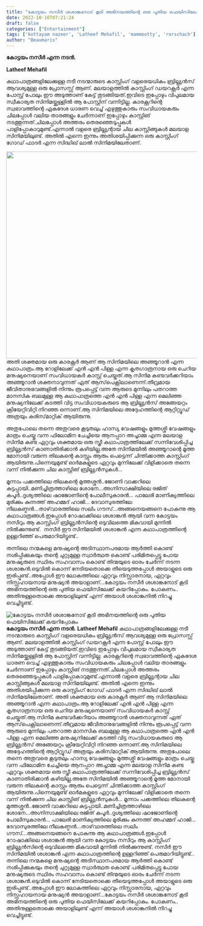 ```yaml
---
title: "കോട്ടയം നസീർ ശശാങ്കനോട് കൂടി അഭിനയത്തിന്റെ ഒരു പുതിയ ഫെയിസിലേക്ക് കയറിപ്പോകും"
date: 2022-10-16T07:21:24
draft: false
categories: ["Entertainment"]
tags: ['kottayam nazeer', 'Latheef Mehafil', 'mammootty', 'rorschach']
author: "Beaumaris"
---
```


<strong>കോട്ടയം നസീർ എന്ന നടൻ.</strong>

<strong>Latheef Mehafil </strong>

കഥാപാത്രങ്ങളിലേക്കുള്ള നടീ നടന്മാരുടെ കാസ്റ്റിംഗ് വളരെയധികം ബ്രില്ല്യൻസ് ആവശ്യമുള്ള ഒരു പ്രോസസ്സ് ആണ്. മലയാളത്തിൽ കാസ്റ്റിംഗ് ഡയറക്റ്റർ എന്ന പോസ്റ്റ്‌ പോലും ഈ അടുത്താണ് കേട്ട് തുടങ്ങിയത്.ഇവിടെ ഇപ്പോഴും വിപുലമായ സ്വീകാര്യത സിനിമയ്ക്കുള്ളിൽ ആ പോസ്റ്റിന് വന്നിട്ടില്ല.
കാരക്റ്ററിന്റെ സ്വഭാവത്തിന്റെ ഏകദേശ ധാരണ വെച്ച് എഴുത്തുകാരും സംവിധായകരും ചിലപ്പോൾ വലിയ താരങ്ങളും ചേർന്നാണ് ഇപ്പോഴും കാസ്റ്റിങ് നടത്തുന്നത്.ചിലപ്പോൾ അത്തരം തെരഞ്ഞെടുപ്പുകൾ പാളിപ്പോകാറുമുണ്ട്.എന്നാൽ വളരെ ബ്രില്ല്യന്റായ ചില കാസ്റ്റിങ്ങുകൾ മലയാള സിനിമയിലുണ്ട്.
അതിൽ എന്നെ ഇന്നും അതിശയിപ്പിക്കുന്ന ഒരു കാസ്റ്റിംഗ് ഗോഡ് ഫാദർ എന്ന സിദ്ധിഖ്‌ ലാൽ സിനിമയിലേതാണ്.

<img class="wp-image-354892 aligncenter" src="https://cdn.boolokam.com/articles/2022/10/ffwfffff-1.jpg" alt="" width="1048" height="546" />അതി ശക്തമായ ഒരു കാരക്റ്റർ ആണ് ആ സിനിമയിലെ അഞ്ഞൂറാൻ എന്ന കഥാപാത്രം.ആ റോളിലേക്ക് എൻ എൻ പിള്ള എന്ന കൃതഗാത്രനായ ഒരു ചെറിയ മനുഷ്യനെയാണ് സംവിധായകർ കാസ്റ്റ് ചെയ്തത്.ആ സിനിമ കണ്ടവർക്കറിയാം അഞ്ഞൂറാൻ ശക്തനാവുന്നത് ഏത് ആസ്‌പെക്റ്റിലാണെന്ന്.തീവ്രമായ ജീവിതാനുഭവങ്ങളിൽ നിന്നും രൂപപ്പെട്ട് വന്ന ആരുടെ മുന്നിലും പതറാത്ത മാനസിക ബലമുള്ള ആ കഥാപാത്രത്തെ എൻ എൻ പിള്ള എന്ന മെലിഞ്ഞ മനുഷ്യനിലേക്ക് കടത്തി വിട്ട സംവിധായകരുടെ ആ ബ്രില്ല്യൻസ് അങ്ങേയറ്റം ക്രീയേറ്റിവിറ്റി നിറഞ്ഞ ഒന്നാണ്.ആ സിനിമയിലെ അദ്ദേഹത്തിന്റെ ആറ്റിറ്റ്യൂഡ് അത്രയും കരിസ്‌മാറ്റിക് ആയിരുന്നു.

അതുപോലെ തന്നെ അതുവരെ കൂടുതലും ഹാസ്യ വേഷങ്ങളും മുത്തശ്ശി വേഷങ്ങളും മാത്രം ചെയ്തു വന്ന ഫിലോമിന ചേച്ചിയെ ആനപ്പാറ അച്ചാമ്മ എന്ന മലയാള സിനിമ കണ്ട ഏറ്റവും ശക്തമായ ഒരു സ്ത്രീ കഥാപാത്രത്തിലേക്ക് സന്നിവേശിപ്പിച്ച ബ്രില്ല്യൻസ് കാണാതിരിക്കാൻ കഴിയില്ല.അതേ സിനിമയിൽ അഞ്ഞൂറാന്റെ മൂത്ത മോനായി വരുന്ന തിലകന്റെ കാസ്റ്റും ആരും പെട്ടെന്ന് ചിന്തിക്കാത്ത കാസ്റ്റിംഗ് ആയിരുന്നു.പിന്നെയുമുണ്ട് ഓർമകളുടെ ഏറ്റവും മുന്നിലേക്ക് വിളിക്കാതെ തന്നെ വന്ന്‌ നിൽക്കുന്ന ചില കാസ്റ്റിങ് ബ്രില്ല്യൻസുകൾ...

മൂന്നാം പക്കത്തിലെ തിലകന്റെ മുത്തശ്ശൻ..ജോണി വാക്കറിലെ കുട്ടപ്പായി..മണിച്ചിത്രത്താഴിലെ ശോഭന...അഗ്നിസാക്ഷിയിലെ രജിത് കപൂർ..ദൃശ്യത്തിലെ ഷാജോണിന്റെ പോലീസുകാരൻ... പാലേരി മാണിക്യത്തിലെ മുരിക്കും കുന്നത്ത് അഹമ്മദ് ഹാജി... ദേവാസുരത്തിലേ നീലകണ്ഠൻ...താഴ്‌വാരത്തിലെ സലിം ഗൗസ്...അങ്ങനെയങ്ങനെ പോകുന്നു ആ കഥാപാത്രങ്ങൾ.ഇപ്പോൾ റോഷാക്കിലെ ശശാങ്കൻ ആയി വന്ന കോട്ടയം നസീറും ആ കാസ്റ്റിംഗ് ബ്രില്ല്യൻസിന്റെ ഒടുവിലത്തെ മികവായി മുന്നിൽ നിൽക്കുന്നുണ്ട്.  നസീർ ഈ സിനിമയിൽ ശശാങ്കൻ എന്ന കഥാപാത്രത്തിന്റെ ഉള്ളറിഞ്ഞ് പെരുമാറിയിട്ടുണ്ട്..

തന്നിലെ നന്മകളെ മനുഷ്യന്റെ അടിസ്ഥാനപരമായ ആർത്തി കൊണ്ട് നശിപ്പിക്കുകയും തന്റെ ചുറ്റുമുള്ള സ്വാർത്ഥത കൊണ്ട് പരിമിതപ്പെട്ടു പോയ മനുഷ്യരുടെ സ്ഥിരം സഹവാസം കൊണ്ട് തിന്മയുടെ ഓരം ചേർന്ന് നടന്ന ശശാങ്കൻ.ഒടുവിൽ കൊന്ന് നേടിയതൊക്കെ തീയെടുത്തപ്പോൾ അയാളുടെ ഒരു ഇരിപ്പുണ്ട്..അപ്പോൾ ഈ ലോകത്തിലെ ഏറ്റവും നിസ്സാരനായ, ഏറ്റവും നിസ്സഹായനായ മനുഷ്യൻ അയാളാണ്...കോട്ടയം നസീർ ശശാങ്കനോട് കൂടി അഭിനയത്തിന്റെ ഒരു പുതിയ ഫെയിസിലേക്ക് കയറിപ്പോകും. പോകണം.. അതിനുള്ളതൊക്കെ അയാളിലുണ്ട് എന്ന് അയാൾ ശശാങ്കനിൽ നിറച്ചു വെച്ചിട്ടുണ്ട്.


![കോട്ടയം നസീർ ശശാങ്കനോട് കൂടി അഭിനയത്തിന്റെ ഒരു പുതിയ ഫെയിസിലേക്ക് കയറിപ്പോകും](https://cdn.boolokam.com/articles/2022/10/ffwfffff-1.jpg)**കോട്ടയം നസീർ എന്ന നടൻ.** **Latheef Mehafil** കഥാപാത്രങ്ങളിലേക്കുള്ള നടീ നടന്മാരുടെ കാസ്റ്റിംഗ് വളരെയധികം ബ്രില്ല്യൻസ് ആവശ്യമുള്ള ഒരു പ്രോസസ്സ് ആണ്. മലയാളത്തിൽ കാസ്റ്റിംഗ് ഡയറക്റ്റർ എന്ന പോസ്റ്റ്‌ പോലും ഈ അടുത്താണ് കേട്ട് തുടങ്ങിയത്.ഇവിടെ ഇപ്പോഴും വിപുലമായ സ്വീകാര്യത സിനിമയ്ക്കുള്ളിൽ ആ പോസ്റ്റിന് വന്നിട്ടില്ല. കാരക്റ്ററിന്റെ സ്വഭാവത്തിന്റെ ഏകദേശ ധാരണ വെച്ച് എഴുത്തുകാരും സംവിധായകരും ചിലപ്പോൾ വലിയ താരങ്ങളും ചേർന്നാണ് ഇപ്പോഴും കാസ്റ്റിങ് നടത്തുന്നത്.ചിലപ്പോൾ അത്തരം തെരഞ്ഞെടുപ്പുകൾ പാളിപ്പോകാറുമുണ്ട്.എന്നാൽ വളരെ ബ്രില്ല്യന്റായ ചില കാസ്റ്റിങ്ങുകൾ മലയാള സിനിമയിലുണ്ട്. അതിൽ എന്നെ ഇന്നും അതിശയിപ്പിക്കുന്ന ഒരു കാസ്റ്റിംഗ് ഗോഡ് ഫാദർ എന്ന സിദ്ധിഖ്‌ ലാൽ സിനിമയിലേതാണ്. അതി ശക്തമായ ഒരു കാരക്റ്റർ ആണ് ആ സിനിമയിലെ അഞ്ഞൂറാൻ എന്ന കഥാപാത്രം.ആ റോളിലേക്ക് എൻ എൻ പിള്ള എന്ന കൃതഗാത്രനായ ഒരു ചെറിയ മനുഷ്യനെയാണ് സംവിധായകർ കാസ്റ്റ് ചെയ്തത്.ആ സിനിമ കണ്ടവർക്കറിയാം അഞ്ഞൂറാൻ ശക്തനാവുന്നത് ഏത് ആസ്‌പെക്റ്റിലാണെന്ന്.തീവ്രമായ ജീവിതാനുഭവങ്ങളിൽ നിന്നും രൂപപ്പെട്ട് വന്ന ആരുടെ മുന്നിലും പതറാത്ത മാനസിക ബലമുള്ള ആ കഥാപാത്രത്തെ എൻ എൻ പിള്ള എന്ന മെലിഞ്ഞ മനുഷ്യനിലേക്ക് കടത്തി വിട്ട സംവിധായകരുടെ ആ ബ്രില്ല്യൻസ് അങ്ങേയറ്റം ക്രീയേറ്റിവിറ്റി നിറഞ്ഞ ഒന്നാണ്.ആ സിനിമയിലെ അദ്ദേഹത്തിന്റെ ആറ്റിറ്റ്യൂഡ് അത്രയും കരിസ്‌മാറ്റിക് ആയിരുന്നു. അതുപോലെ തന്നെ അതുവരെ കൂടുതലും ഹാസ്യ വേഷങ്ങളും മുത്തശ്ശി വേഷങ്ങളും മാത്രം ചെയ്തു വന്ന ഫിലോമിന ചേച്ചിയെ ആനപ്പാറ അച്ചാമ്മ എന്ന മലയാള സിനിമ കണ്ട ഏറ്റവും ശക്തമായ ഒരു സ്ത്രീ കഥാപാത്രത്തിലേക്ക് സന്നിവേശിപ്പിച്ച ബ്രില്ല്യൻസ് കാണാതിരിക്കാൻ കഴിയില്ല.അതേ സിനിമയിൽ അഞ്ഞൂറാന്റെ മൂത്ത മോനായി വരുന്ന തിലകന്റെ കാസ്റ്റും ആരും പെട്ടെന്ന് ചിന്തിക്കാത്ത കാസ്റ്റിംഗ് ആയിരുന്നു.പിന്നെയുമുണ്ട് ഓർമകളുടെ ഏറ്റവും മുന്നിലേക്ക് വിളിക്കാതെ തന്നെ വന്ന്‌ നിൽക്കുന്ന ചില കാസ്റ്റിങ് ബ്രില്ല്യൻസുകൾ... മൂന്നാം പക്കത്തിലെ തിലകന്റെ മുത്തശ്ശൻ..ജോണി വാക്കറിലെ കുട്ടപ്പായി..മണിച്ചിത്രത്താഴിലെ ശോഭന...അഗ്നിസാക്ഷിയിലെ രജിത് കപൂർ..ദൃശ്യത്തിലെ ഷാജോണിന്റെ പോലീസുകാരൻ... പാലേരി മാണിക്യത്തിലെ മുരിക്കും കുന്നത്ത് അഹമ്മദ് ഹാജി... ദേവാസുരത്തിലേ നീലകണ്ഠൻ...താഴ്‌വാരത്തിലെ സലിം ഗൗസ്...അങ്ങനെയങ്ങനെ പോകുന്നു ആ കഥാപാത്രങ്ങൾ.ഇപ്പോൾ റോഷാക്കിലെ ശശാങ്കൻ ആയി വന്ന കോട്ടയം നസീറും ആ കാസ്റ്റിംഗ് ബ്രില്ല്യൻസിന്റെ ഒടുവിലത്തെ മികവായി മുന്നിൽ നിൽക്കുന്നുണ്ട്. നസീർ ഈ സിനിമയിൽ ശശാങ്കൻ എന്ന കഥാപാത്രത്തിന്റെ ഉള്ളറിഞ്ഞ് പെരുമാറിയിട്ടുണ്ട്.. തന്നിലെ നന്മകളെ മനുഷ്യന്റെ അടിസ്ഥാനപരമായ ആർത്തി കൊണ്ട് നശിപ്പിക്കുകയും തന്റെ ചുറ്റുമുള്ള സ്വാർത്ഥത കൊണ്ട് പരിമിതപ്പെട്ടു പോയ മനുഷ്യരുടെ സ്ഥിരം സഹവാസം കൊണ്ട് തിന്മയുടെ ഓരം ചേർന്ന് നടന്ന ശശാങ്കൻ.ഒടുവിൽ കൊന്ന് നേടിയതൊക്കെ തീയെടുത്തപ്പോൾ അയാളുടെ ഒരു ഇരിപ്പുണ്ട്..അപ്പോൾ ഈ ലോകത്തിലെ ഏറ്റവും നിസ്സാരനായ, ഏറ്റവും നിസ്സഹായനായ മനുഷ്യൻ അയാളാണ്...കോട്ടയം നസീർ ശശാങ്കനോട് കൂടി അഭിനയത്തിന്റെ ഒരു പുതിയ ഫെയിസിലേക്ക് കയറിപ്പോകും. പോകണം.. അതിനുള്ളതൊക്കെ അയാളിലുണ്ട് എന്ന് അയാൾ ശശാങ്കനിൽ നിറച്ചു വെച്ചിട്ടുണ്ട്.

